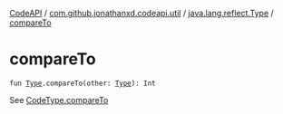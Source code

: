 [CodeAPI](../../index.md) / [com.github.jonathanxd.codeapi.util](../index.md) / [java.lang.reflect.Type](index.md) / [compareTo](.)

# compareTo

`fun `[`Type`](http://docs.oracle.com/javase/6/docs/api/java/lang/reflect/Type.html)`.compareTo(other: `[`Type`](http://docs.oracle.com/javase/6/docs/api/java/lang/reflect/Type.html)`): Int`

See [CodeType.compareTo](../../com.github.jonathanxd.codeapi.type/-code-type/compare-to.md)

